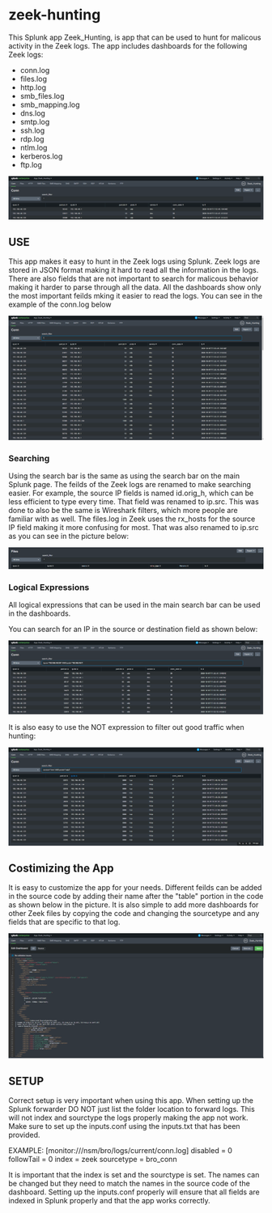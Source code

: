 # zeek-hunting
This Splunk app Zeek_Hunting, is app that can be used to hunt for malicous activity in the Zeek logs. The app includes dashboards for the following Zeek logs:
  - conn.log                  
  - files.log                 
  - http.log                  
  - smb_files.log             
  - smb_mapping.log           
  - dns.log                  
  - smtp.log
  - ssh.log
  - rdp.log
  - ntlm.log
  - kerberos.log
  - ftp.log


  ![search picture](https://github.com/gageb1989/Splunk-App/blob/main/pictures/files.PNG)
  
## USE
This app makes it easy to hunt in the Zeek logs using Splunk. Zeek logs are stored in JSON format making it hard to read all the information in the logs. There are also fields that are not important to search for malicous behavior making it harder to parse through all the data. All the dashboards show only the most important feilds mking it easier to read the logs. You can see in the example of the conn.log below

![conn.log](https://github.com/gageb1989/Splunk-App/blob/main/pictures/conn.PNG)

### Searching
Using the search bar is the same as using the search bar on the main Splunk page. The feilds of the Zeek logs are renamed to make searching easier. For example, the source IP fields is named id.orig_h, which can be less efficient to type every time. That field was renamed to ip.src. This was done to also be the same is Wireshark filters, which more people are familiar with as well. The files.log in Zeek uses the rx_hosts for the source IP field making it more confusing for most. That was also renamed to ip.src as you can see in the picture below:

![fields picture](https://github.com/gageb1989/Splunk-App/blob/main/pictures/fields.PNG)

### Logical Expressions
All logical expressions that can be used in the main search bar can be used in the dashboards. 

You can search for an IP in the source or destination field as shown below:

![search picture](https://github.com/gageb1989/Splunk-App/blob/main/pictures/search.PNG)


It is also easy to use the NOT expression to filter out good traffic when hunting:

![not picture](https://github.com/gageb1989/Splunk-App/blob/main/pictures/not.PNG)


## Costimizing the App
It is easy to customize the app for your needs. Different feilds can be added in the source code by adding their name after the "table" portion in the code as shown below in the picture. It is also simple to add more dashboards for other Zeek files by copying the code and changing the sourcetype and any fields that are specific to that log.

![code picture](https://github.com/gageb1989/Splunk-App/blob/main/pictures/code.PNG)


## SETUP
Correct setup is very important when using this app. When setting up the Splunk forwarder DO NOT just list the folder location to forward logs. This will not index and sourctype the logs properly making the app not work. Make sure to set up the inputs.conf using the inputs.txt that has been provided.

EXAMPLE:
[monitor:///nsm/bro/logs/current/conn.log]
disabled = 0
followTail = 0
index = zeek
sourcetype = bro_conn
  
It is important that the index is set and the sourctype is set. The names can be changed but they need to match the names in the source code of the dashboard. Setting up the inputs.conf properly will ensure that all fields are indexed in Splunk properly and that the app works correctly. 









